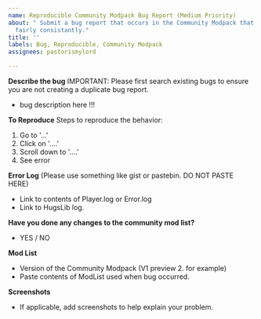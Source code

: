 ```yaml
---
name: Reproducible Community Modpack Bug Report (Medium Priority)
about: " Submit a bug report that occurs in the Community Modpack that can be reproduced
  fairly consistantly."
title: ''
labels: Bug, Reproducible, Community Modpack
assignees: pastorismylord

---
```


**Describe the bug**
IMPORTANT: Please first search existing bugs to ensure you are not creating a duplicate bug report.  
* bug description here !!! 

**To Reproduce**
Steps to reproduce the behavior:
1. Go to '...'
2. Click on '....'
3. Scroll down to '....'
4. See error

**Error Log**
 (Please use something like gist or pastebin. DO NOT PASTE HERE) 
* Link to contents of Player.log or Error.log  
* Link to HugsLib log.   

**Have you done any changes to the community mod list?**  
* YES / NO

**Mod List**  
* Version of the Community Modpack (V1 preview 2. for example)   
* Paste contents of ModList used when bug occurred.  

**Screenshots**
* If applicable, add screenshots to help explain your problem.

